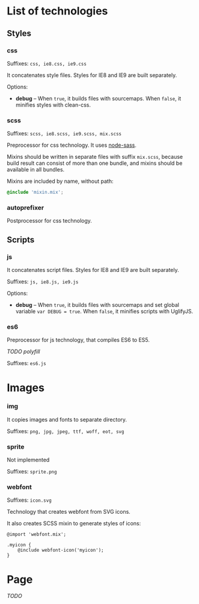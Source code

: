 # List of technologies

## Styles

### css

Suffixes: `css, ie8.css, ie9.css`

It concatenates style files.
Styles for IE8 and IE9 are built separately.

Options:

* **debug** &ndash; When `true`, it builds files with sourcemaps.
When `false`, it minifies styles with clean-css.

### scss

Suffixes: `scss, ie8.scss, ie9.scss, mix.scss`

Preprocessor for css technology.
It uses [node-sass](https://github.com/sass/node-sass).

Mixins should be written in separate files with suffix `mix.scss`,
because build result can consist of more than one bundle,
and mixins should be available in all bundles.

Mixins are included by name, without path:

```scss
@include 'mixin.mix';
```

### autoprefixer

Postprocessor for css technology.


## Scripts

### js

It concatenates script files.
Styles for IE8 and IE9 are built separately.

Suffixes: `js, ie8.js, ie9.js`

Options:

* **debug** &ndash; When `true`, it builds files with sourcemaps
and set global variable `var DEBUG = true`.
When `false`, it minifies scripts with UglifyJS.

### es6

Preprocessor for js technology, that compiles ES6 to ES5.

_TODO polyfill_

Suffixes: `es6.js`


# Images

### img

It copies images and fonts to separate directory.

Suffixes: `png, jpg, jpeg, ttf, woff, eot, svg`

### sprite

Not implemented

Suffixes: `sprite.png`

### webfont

Suffixes: `icon.svg`

Technology that creates webfont from SVG icons.

It also creates SCSS mixin to generate styles of icons:

```
@import 'webfont.mix';

.myicon {
	@include webfont-icon('myicon');
}
```


# Page

_TODO_
